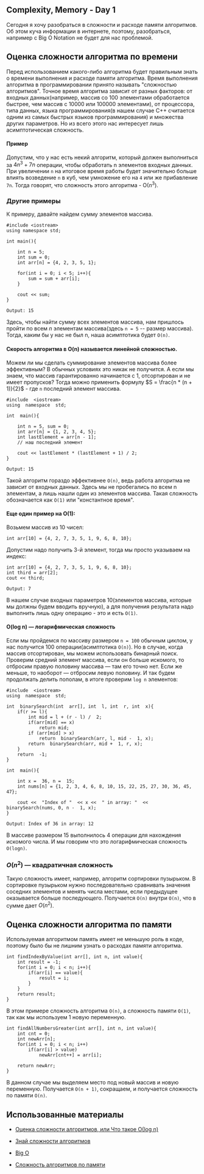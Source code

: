 
## Complexity, Memory - Day 1

Сегодня я хочу разобраться в сложности и расходе памяти алгоритмов. Об этом куча информации в интернете, поэтому, разобраться, например с Big O Notation не будет для нас проблемой.

## Оценка сложности алгоритма по времени

Перед использованием какого-либо алгоритма будет правильным знать о времени выполнения и расходе памяти алгоритма. Время выполнения алгоритма в программировании принято называть "сложностью алгоритмов". Точное время алгоритма зависит от разных факторов: от входных данных(например, массив со 100 элементами обработается быстрее, чем массив с 10000 или 100000 элементами), от процессора, типа данных, языка программирования(в нашем случае С++ считается одним из самых быстрых языков программирования) и множества других параметров. Но из всего этого нас интересует лишь асимптотическая сложность.

#### Пример

Допустим, что у нас есть некий алгоритм, который должен выполниться за $4n^3 + 7n$ операции, чтобы обработать n элементов входных данных. При увеличении `n` на итоговое время работы будет значительно больше влиять возведение `n` в куб, чем умножение его на `4` или же прибавление `7n`. Тогда говорят, что сложность этого алгоритма - O($n^3$).

### Другие примеры

К примеру, давайте найдем сумму элементов массива.
```
#include <iostream>
using namespace std;

int main(){
	
	int n = 5;
	int sum = 0;
	int arr[n] = {4, 2, 3, 5, 1};

	for(int i = 0; i < 5; i++){
		sum = sum + arr[i];
	}
	
	cout << sum;
}
```
`Output: 15`

Здесь, чтобы найти сумму всех элементов массива, нам пришлось пройти по всем $n$ элементам массива(здесь `n = 5` -- размер массива). Тогда, каким бы у нас не был n, наша асимптотика будет `O(n)`.

#### Скорость алгоритма в O(n) называется линейной сложностью.

Можем ли мы сделать суммирование элементов массива более эффективным? В обычных условиях это никак не получится. А если мы знаем, что массив гарантированно начинается с 1, отсортирован и не имеет пропусков? Тогда можно применить формулу $S = \frac{n * (n + 1)}{2}$ - где `n` последний элемент массива.
```
#include  <iostream>
using  namespace  std;

int  main(){

	int n = 5, sum = 0;
	int arr[n] = {1, 2, 3, 4, 5};
	int lastElement = arr[n - 1];
	// наш последний элемент
	
	cout << lastElement * (lastElement + 1) / 2;
}
```
`Output: 15`

Такой алгоритм гораздо эффективнее `O(n)`, ведь работа алгоритма не зависит от входных данных. Здесь мы не пробегались по всем n элементам, а лишь нашли один из элементов массива. Такая сложность обозначается как `O(1)` или "константное время".

#### Еще один пример на O(1):

Возьмем массив из 10 чисел:

```
int arr[10] = {4, 2, 7, 3, 5, 1, 9, 6, 8, 10};
```
Допустим надо получить 3-й элемент, тогда мы просто указываем на индекс:
```
int arr[10] = {4, 2, 7, 3, 5, 1, 9, 6, 8, 10};
int third = arr[2];
cout << third;
```
`Output: 7`

В нашем случае входных параметров 10(элементов массива, которые мы должны будем вводить вручную), а для получения результата надо выполнить лишь одну операцию - это и есть `O(1)`.

#### O(log n) — логарифмическая сложность

Если мы пройдемся по массиву размером `n = 100`  обычным циклом, у нас получится 100 операции(асимптотика `O(n)`).  Но в случае, когда массив отсортирован, мы можем использовать бинарный поиск. Проверим средний элемент массива, если он больше искомого, то отбросим правую половину массива — там его точно нет. Если же меньше, то наоборот — отбросим левую половину. И так будем продолжать делить пополам, в итоге проверим `log n` элементов:
```
#include  <iostream>
using  namespace  std;  

int  binarySearch(int  arr[], int  l, int  r, int  x){
	if(r >= l){
		int mid = l + (r - l) /  2;
		if(arr[mid] == x) 
			return mid;
		if (arr[mid] > x)
			return  binarySearch(arr, l, mid -  1, x);
		return  binarySearch(arr, mid +  1, r, x);
	}
	return  -1;
}

int  main(){

	int x =  36, n =  15;
	int nums[n] = {1, 2, 3, 4, 6, 8, 10, 15, 22, 25, 27, 30, 36, 45, 47};

	cout <<  "Index of "  << x <<  " in array: "  <<  binarySearch(nums, 0, n -  1, x);
}
```

`Output: Index of 36 in array: 12`

В массиве размером 15 выполнилось 4 операции для нахождения искомого числа. И мы говорим что это логарифмическая сложность `O(logn)`.

### $O(n^2)$ — квадратичная сложность

Такую сложность имеет, например, алгоритм сортировки пузырьком. В сортировке пузырьком нужно последовательно сравнивать значения соседних элементов и менять числа местами, если предыдущее оказывается больше последующего. Получается `O(n)` внутри `O(n)`, что в сумме дает $O(n^2)$. 

## Оценка сложности алгоритма по памяти

Используемая алгоритмом память имеет не меньшую роль в коде, поэтому было бы не лишним узнать о расходах памяти алгоритма. 


```
int findIndexByValue(int arr[], int n, int value){
	int result = -1; 
	for(int i = 0; i < n; i++){
		if(arr[i] == value){
			result = i; 
		}
	}
	return result; 
}
```
В этом примере сложность алгоритма `O(n)`, а сложность памяти `O(1)`, так как мы используем 1 новую переменную.

```
int findAllNumbersGreater(int arr[], int n, int value){
	int cnt = 0;
	int newArr[n];
	for(int i = 0; i < n; i++)
		if(arr[i] > value)
			newArr[cnt++] = arr[i];
	
	return newArr;
}
```
В данном случае мы выделяем место под новый массив и новую переменную. Получается `O(n + 1)`, сокращаем, и получается сложность по памяти `O(n)`.

## Использованные материалы

- [Оценка сложности алгоритмов, или Что такое О(log n)](https://tproger.ru/articles/computational-complexity-explained/)

- [Знай сложности алгоритмов](https://habr.com/ru/post/188010/)
- [Big O](https://habr.com/ru/post/444594/)
- [Сложность алгоритмов по памяти](https://proselyte.net/algorithms/intro/algorithms-complexity/)